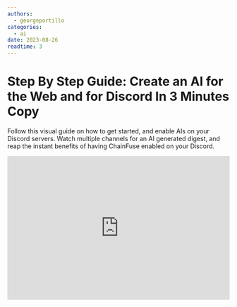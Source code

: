 ```yaml
---
authors:
  - georgeportillo
categories:
  - ai
date: 2023-08-26
readtime: 3
---
```


# Step By Step Guide: Create an AI for the Web and for Discord In 3 Minutes Copy

Follow this visual guide on how to get started, and enable AIs on your Discord servers. Watch multiple channels for an AI generated digest, and reap the instant benefits of having ChainFuse enabled on your Discord.

<!-- more -->

<div style="position: relative; padding-bottom: 64.67065868263472%; height: 0;"><iframe src="https://www.loom.com/embed/48be4c9179d147b29cc81698298d17ce?sid=f48d0f11-92ee-4f46-90a9-22e9fda939f2" frameborder="0" webkitallowfullscreen mozallowfullscreen allowfullscreen style="position: absolute; top: 0; left: 0; width: 100%; height: 100%;"></iframe></div>